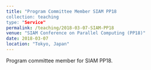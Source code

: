 ```yaml
---
title: "Program Committee Member SIAM PP18
collection: teaching
type: "Service"
permalink: /teaching/2018-03-07-SIAM-PP18
venue: "SIAM Conference on Parallel Computing (PP18)"
date: 2018-03-07
location: "Tokyo, Japan"
---
```


Program committee member for SIAM PP18.
